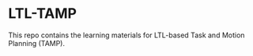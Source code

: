 # LTL-TAMP
This repo contains the learning materials for LTL-based Task and Motion Planning (TAMP).
